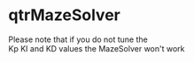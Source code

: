 # qtrMazeSolver
Please note that if you do not tune the <br>
Kp KI and KD values the MazeSolver won't work 
